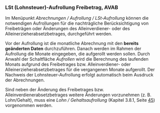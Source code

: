 ### LSt (Lohnsteuer)-Aufrollung Freibetrag, AVAB

Im Menüpunkt *Abrechnungen / Aufrollung / LSt-Aufrollung* können die notwendigen Aufrollungen für die nachträgliche Berücksichtigung von Freibeträgen oder Änderungen des Alleinverdiener- oder des Alleinerzieherabsetzbetrages, durchgeführt werden.

Vor der Aufrollung ist die monatliche Abrechnung mit den **bereits geänderten Daten** durchzuführen. Danach werden im Rahmen der Aufrollung die Monate eingegeben, die aufgerollt werden sollen. Durch Anwahl der Schaltfläche *Aufrollen* wird die Berechnung des laufenden Monats aufgrund des Freibetrages bzw. Alleinverdiener- oder Alleinerzieherabsetzbetrages für die vergangenen Monate aufgerollt. Der Nachweis der Lohnsteuer-Aufrollung erfolgt automatisch beim Ausdruck der Abrechnungen.

Sind neben der Änderung des Freibetrages bzw. Alleinverdienerabsetzbetrages weitere Änderungen vorzunehmen (z. B. Lohn/Gehalt), muss eine *Lohn / Gehaltsaufrollung* (Kapitel 3.8.1, Seite [45](#lohn--und-gehaltsaufrollung)) vorgenommen werden.